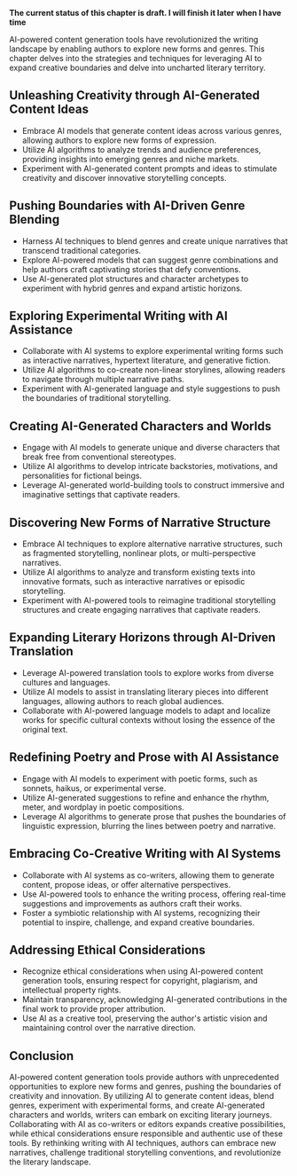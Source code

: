 **The current status of this chapter is draft. I will finish it later when I have time**

AI-powered content generation tools have revolutionized the writing landscape by enabling authors to explore new forms and genres. This chapter delves into the strategies and techniques for leveraging AI to expand creative boundaries and delve into uncharted literary territory.

Unleashing Creativity through AI-Generated Content Ideas
--------------------------------------------------------

* Embrace AI models that generate content ideas across various genres, allowing authors to explore new forms of expression.
* Utilize AI algorithms to analyze trends and audience preferences, providing insights into emerging genres and niche markets.
* Experiment with AI-generated content prompts and ideas to stimulate creativity and discover innovative storytelling concepts.

Pushing Boundaries with AI-Driven Genre Blending
------------------------------------------------

* Harness AI techniques to blend genres and create unique narratives that transcend traditional categories.
* Explore AI-powered models that can suggest genre combinations and help authors craft captivating stories that defy conventions.
* Use AI-generated plot structures and character archetypes to experiment with hybrid genres and expand artistic horizons.

Exploring Experimental Writing with AI Assistance
-------------------------------------------------

* Collaborate with AI systems to explore experimental writing forms such as interactive narratives, hypertext literature, and generative fiction.
* Utilize AI algorithms to co-create non-linear storylines, allowing readers to navigate through multiple narrative paths.
* Experiment with AI-generated language and style suggestions to push the boundaries of traditional storytelling.

Creating AI-Generated Characters and Worlds
-------------------------------------------

* Engage with AI models to generate unique and diverse characters that break free from conventional stereotypes.
* Utilize AI algorithms to develop intricate backstories, motivations, and personalities for fictional beings.
* Leverage AI-generated world-building tools to construct immersive and imaginative settings that captivate readers.

Discovering New Forms of Narrative Structure
--------------------------------------------

* Embrace AI techniques to explore alternative narrative structures, such as fragmented storytelling, nonlinear plots, or multi-perspective narratives.
* Utilize AI algorithms to analyze and transform existing texts into innovative formats, such as interactive narratives or episodic storytelling.
* Experiment with AI-powered tools to reimagine traditional storytelling structures and create engaging narratives that captivate readers.

Expanding Literary Horizons through AI-Driven Translation
---------------------------------------------------------

* Leverage AI-powered translation tools to explore works from diverse cultures and languages.
* Utilize AI models to assist in translating literary pieces into different languages, allowing authors to reach global audiences.
* Collaborate with AI-powered language models to adapt and localize works for specific cultural contexts without losing the essence of the original text.

Redefining Poetry and Prose with AI Assistance
----------------------------------------------

* Engage with AI models to experiment with poetic forms, such as sonnets, haikus, or experimental verse.
* Utilize AI-generated suggestions to refine and enhance the rhythm, meter, and wordplay in poetic compositions.
* Leverage AI algorithms to generate prose that pushes the boundaries of linguistic expression, blurring the lines between poetry and narrative.

Embracing Co-Creative Writing with AI Systems
---------------------------------------------

* Collaborate with AI systems as co-writers, allowing them to generate content, propose ideas, or offer alternative perspectives.
* Use AI-powered tools to enhance the writing process, offering real-time suggestions and improvements as authors craft their works.
* Foster a symbiotic relationship with AI systems, recognizing their potential to inspire, challenge, and expand creative boundaries.

Addressing Ethical Considerations
---------------------------------

* Recognize ethical considerations when using AI-powered content generation tools, ensuring respect for copyright, plagiarism, and intellectual property rights.
* Maintain transparency, acknowledging AI-generated contributions in the final work to provide proper attribution.
* Use AI as a creative tool, preserving the author's artistic vision and maintaining control over the narrative direction.

Conclusion
----------

AI-powered content generation tools provide authors with unprecedented opportunities to explore new forms and genres, pushing the boundaries of creativity and innovation. By utilizing AI to generate content ideas, blend genres, experiment with experimental forms, and create AI-generated characters and worlds, writers can embark on exciting literary journeys. Collaborating with AI as co-writers or editors expands creative possibilities, while ethical considerations ensure responsible and authentic use of these tools. By rethinking writing with AI techniques, authors can embrace new narratives, challenge traditional storytelling conventions, and revolutionize the literary landscape.
